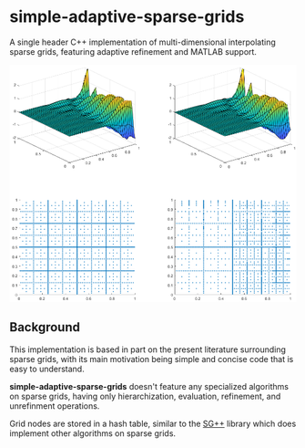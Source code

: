 # simple-adaptive-sparse-grids

A single header C++ implementation of multi-dimensional interpolating sparse grids, featuring adaptive refinement and MATLAB support.

![Alt Text](https://github.com/ArthurFirmino/simple-adaptive-sparse-grids/raw/master/example/figure.png)

## Background

This implementation is based in part on the present literature surrounding sparse grids, with its main motivation being simple and 
concise code that is easy to understand. 

**simple-adaptive-sparse-grids** doesn't feature any specialized algorithms on sparse grids, 
having only hierarchization, evaluation, refinement, and unrefinment operations.

Grid nodes are stored in a hash table, similar to the [SG++](https://github.com/SGpp/SGpp) library which does implement
other algorithms on sparse grids.
